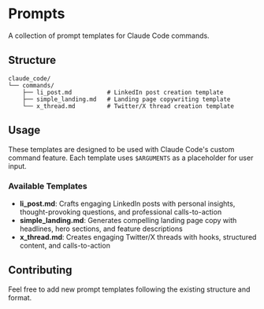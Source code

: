 # Prompts

A collection of prompt templates for Claude Code commands.

## Structure

```
claude_code/
└── commands/
    ├── li_post.md          # LinkedIn post creation template
    ├── simple_landing.md   # Landing page copywriting template
    └── x_thread.md         # Twitter/X thread creation template
```

## Usage

These templates are designed to be used with Claude Code's custom command feature. Each template uses `$ARGUMENTS` as a placeholder for user input.

### Available Templates

- **li_post.md**: Crafts engaging LinkedIn posts with personal insights, thought-provoking questions, and professional calls-to-action
- **simple_landing.md**: Generates compelling landing page copy with headlines, hero sections, and feature descriptions
- **x_thread.md**: Creates engaging Twitter/X threads with hooks, structured content, and calls-to-action

## Contributing

Feel free to add new prompt templates following the existing structure and format.